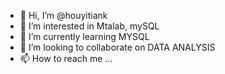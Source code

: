 - 👋 Hi, I’m @houyitiank
- 👀 I’m interested in Mtalab, mySQL
- 🌱 I’m currently learning MYSQL 
- 💞️ I’m looking to collaborate on DATA ANALYSIS
- 📫 How to reach me ...

<!---
houyitiank/houyitiank is a ✨ special ✨ repository because its `README.md` (this file) appears on your GitHub profile.
You can click the Preview link to take a look at your changes.
--->
